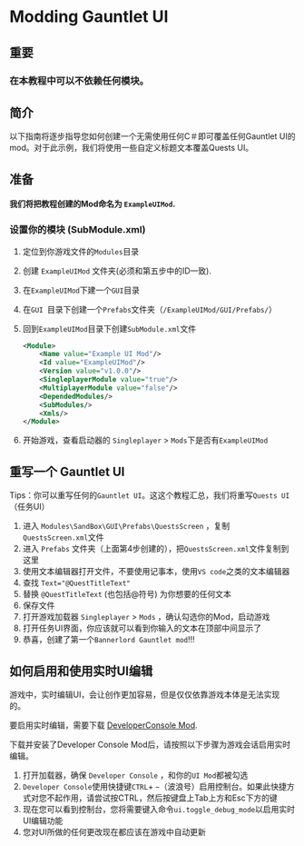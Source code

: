 # Modding Gauntlet UI

## 重要
### 在本教程中可以不依赖任何模块。

## 简介

以下指南将逐步指导您如何创建一个无需使用任何C＃即可覆盖任何Gauntlet UI的mod。对于此示例，我们将使用一些自定义标题文本覆盖Quests UI。

## 准备

#### 我们将把教程创建的Mod命名为 `ExampleUIMod`.

### 设置你的模块 \(SubModule.xml\)

1. 定位到你游戏文件的`Modules`目录

2. 创建 `ExampleUIMod` 文件夹(必须和第五步中的ID一致).

3. 在`ExampleUIMod`下建一个`GUI`目录

4. 在`GUI `目录下创建一个`Prefabs`文件夹（`/ExampleUIMod/GUI/Prefabs/`）

5. 回到`ExampleUIMod`目录下创建`SubModule.xml`文件

    ```xml
    <Module>
        <Name value="Example UI Mod"/>
        <Id value="ExampleUIMod"/>
        <Version value="v1.0.0"/>
        <SingleplayerModule value="true"/>
        <MultiplayerModule value="false"/>
        <DependedModules/>
        <SubModules/>
        <Xmls/>
    </Module>
    ```

6. 开始游戏，查看启动器的 `Singleplayer` &gt; `Mods`下是否有`ExampleUIMod`

## 重写一个 Gauntlet UI

Tips：你可以重写任何的`Gauntlet UI`。这这个教程汇总，我们将重写`Quests UI`（任务UI）

1. 进入 `Modules\SandBox\GUI\Prefabs\QuestsScreen` ，复制 `QuestsScreen.xml`文件
2. 进入 `Prefabs` 文件夹（上面第4步创建的），把`QuestsScreen.xml`文件复制到这里
3. 使用文本编辑器打开文件，不要使用记事本，使用`VS code`之类的文本编辑器
4. 查找 `Text="@QuestTitleText"` 
5. 替换 `@QuestTitleText` (也包括@符号) 为你想要的任何文本
6. 保存文件
7. 打开游戏加载器 `Singleplayer` &gt; `Mods` ，确认勾选你的Mod，启动游戏
8. 打开任务UI界面，你应该就可以看到你输入的文本在顶部中间显示了
9. 恭喜，创建了第一个`Bannerlord Gauntlet mod`!!!

##  如何启用和使用实时UI编辑

游戏中，实时编辑UI，会让创作更加容易，但是仅仅依靠游戏本体是无法实现的。

要启用实时编辑，需要下载 [DeveloperConsole Mod](https://www.nexusmods.com/mountandblade2bannerlord/mods/4).

下载并安装了Developer Console Mod后，请按照以下步骤为游戏会话启用实时编辑。

1. 打开加载器，确保 `Developer Console` ，和你的`UI Mod`都被勾选
2. `Developer Console`使用快捷键`CTRL`+ `~`（波浪号）启用控制台。如果此快捷方式对您不起作用，请尝试按CTRL，然后按键盘上Tab上方和Esc下方的键
3. 现在您可以看到控制台，您将需要键入命令`ui.toggle_debug_mode`以启用实时UI编辑功能
4. 您对UI所做的任何更改现在都应该在游戏中自动更新
